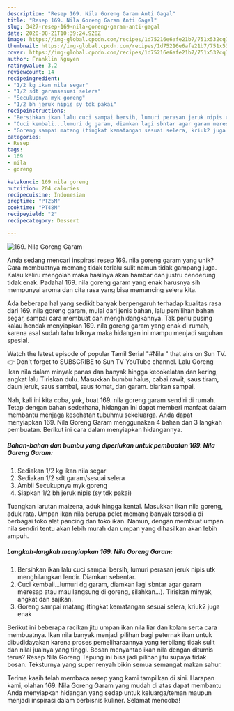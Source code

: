 ```yaml
---
description: "Resep 169. Nila Goreng Garam Anti Gagal"
title: "Resep 169. Nila Goreng Garam Anti Gagal"
slug: 3427-resep-169-nila-goreng-garam-anti-gagal
date: 2020-08-21T10:39:24.928Z
image: https://img-global.cpcdn.com/recipes/1d75216e6afe21b7/751x532cq70/169-nila-goreng-garam-foto-resep-utama.jpg
thumbnail: https://img-global.cpcdn.com/recipes/1d75216e6afe21b7/751x532cq70/169-nila-goreng-garam-foto-resep-utama.jpg
cover: https://img-global.cpcdn.com/recipes/1d75216e6afe21b7/751x532cq70/169-nila-goreng-garam-foto-resep-utama.jpg
author: Franklin Nguyen
ratingvalue: 3.2
reviewcount: 14
recipeingredient:
- "1/2 kg ikan nila segar"
- "1/2 sdt garamsesuai selera"
- "Secukupnya myk goreng"
- "1/2 bh jeruk nipis sy tdk pakai"
recipeinstructions:
- "Bersihkan ikan lalu cuci sampai bersih, lumuri perasan jeruk nipis utk menghilangkan lendir. Diamkan sebentar."
- "Cuci kembali...lumuri dg garam, diamkan lagi sbntar agar garam meresap atau mau langsung di goreng, silahkan...). Tiriskan minyak, angkat dan sajikan."
- "Goreng sampai matang (tingkat kematangan sesuai selera, kriuk2 juga enak"
categories:
- Resep
tags:
- 169
- nila
- goreng

katakunci: 169 nila goreng 
nutrition: 204 calories
recipecuisine: Indonesian
preptime: "PT25M"
cooktime: "PT48M"
recipeyield: "2"
recipecategory: Dessert

---
```



![169. Nila Goreng Garam](https://img-global.cpcdn.com/recipes/1d75216e6afe21b7/751x532cq70/169-nila-goreng-garam-foto-resep-utama.jpg)

Anda sedang mencari inspirasi resep 169. nila goreng garam yang unik? Cara membuatnya memang tidak terlalu sulit namun tidak gampang juga. Kalau keliru mengolah maka hasilnya akan hambar dan justru cenderung tidak enak. Padahal 169. nila goreng garam yang enak harusnya sih mempunyai aroma dan cita rasa yang bisa memancing selera kita.

Ada beberapa hal yang sedikit banyak berpengaruh terhadap kualitas rasa dari 169. nila goreng garam, mulai dari jenis bahan, lalu pemilihan bahan segar, sampai cara membuat dan menghidangkannya. Tak perlu pusing kalau hendak menyiapkan 169. nila goreng garam yang enak di rumah, karena asal sudah tahu triknya maka hidangan ini mampu menjadi suguhan spesial.

Watch the latest episode of popular Tamil Serial &#34;#Nila &#34; that airs on Sun TV. 👉 Don&#39;t forget to SUBSCRIBE to Sun TV YouTube channel. Lalu Goreng ikan nila dalam minyak panas dan banyak hingga kecokelatan dan kering, angkat lalu Tiriskan dulu. Masukkan bumbu halus, cabai rawit, saus tiram, daun jeruk, saus sambal, saus tomat, dan garam. biarkan sampai.


Nah, kali ini kita coba, yuk, buat 169. nila goreng garam sendiri di rumah. Tetap dengan bahan sederhana, hidangan ini dapat memberi manfaat dalam membantu menjaga kesehatan tubuhmu sekeluarga. Anda dapat menyiapkan 169. Nila Goreng Garam menggunakan 4 bahan dan 3 langkah pembuatan. Berikut ini cara dalam menyiapkan hidangannya.

<!--inarticleads1-->

##### Bahan-bahan dan bumbu yang diperlukan untuk pembuatan 169. Nila Goreng Garam:

1. Sediakan 1/2 kg ikan nila segar
1. Sediakan 1/2 sdt garam/sesuai selera
1. Ambil Secukupnya myk goreng
1. Siapkan 1/2 bh jeruk nipis (sy tdk pakai)


Tuangkan larutan maizena, aduk hingga kental. Masukkan ikan nila goreng, aduk rata. Umpan ikan nila berupa pelet memang banyak tersedia di berbagai toko alat pancing dan toko ikan. Namun, dengan membuat umpan nila sendiri tentu akan lebih murah dan umpan yang dihasilkan akan lebih ampuh. 

<!--inarticleads2-->

##### Langkah-langkah menyiapkan 169. Nila Goreng Garam:

1. Bersihkan ikan lalu cuci sampai bersih, lumuri perasan jeruk nipis utk menghilangkan lendir. Diamkan sebentar.
1. Cuci kembali...lumuri dg garam, diamkan lagi sbntar agar garam meresap atau mau langsung di goreng, silahkan...). Tiriskan minyak, angkat dan sajikan.
1. Goreng sampai matang (tingkat kematangan sesuai selera, kriuk2 juga enak


Berikut ini beberapa racikan jitu umpan ikan nila liar dan kolam serta cara membuatnya. Ikan nila banyak menjadi pilihan bagi peternak ikan untuk dibudidayakan karena proses pemeliharaannya yang terbilang tidak sulit dan nilai jualnya yang tinggi. Bosan menyantap ikan nila dengan ditumis terus? Resep Nila Goreng Tepung ini bisa jadi pilihan jitu supaya tidak bosan. Teksturnya yang super renyah bikin semua semangat makan sahur. 

Terima kasih telah membaca resep yang kami tampilkan di sini. Harapan kami, olahan 169. Nila Goreng Garam yang mudah di atas dapat membantu Anda menyiapkan hidangan yang sedap untuk keluarga/teman maupun menjadi inspirasi dalam berbisnis kuliner. Selamat mencoba!
